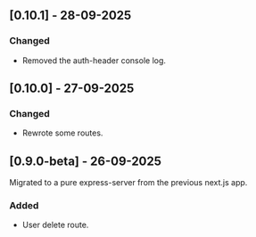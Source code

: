 ## [0.10.1] - 28-09-2025

### Changed

- Removed the auth-header console log.

## [0.10.0] - 27-09-2025

### Changed

- Rewrote some routes.

## [0.9.0-beta] - 26-09-2025

Migrated to a pure express-server from the previous next.js app.

### Added

- User delete route.
